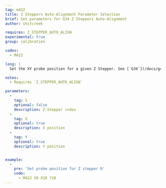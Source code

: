 ```yaml
---
tag: m422
title: Z Steppers Auto-Alignment Parameter Selection
brief: Set parameters for G34 Z Steppers Auto-Alignment
author: shitcreek

requires: Z_STEPPER_AUTO_ALIGN
experimental: true
group: calibration

codes:
  - M422

long: |
  Set the XY probe position for a given Z Stepper. See [`G34`](/docs/gcode/G034.html) for Z-Stepper automatic alignment.

notes:
  - Requires `Z_STEPPER_AUTO_ALIGN`

parameters:
  -
    tag: S
    optional: false
    description: Z-Stepper index
  -
    tag: X
    optional: true
    description: X position
  -
    tag: Y
    optional: true
    description: Y position


example:
  -
    pre: 'Set probe position for Z stepper 0'
    code:
      - M422 S0 X10 Y10
---
```

